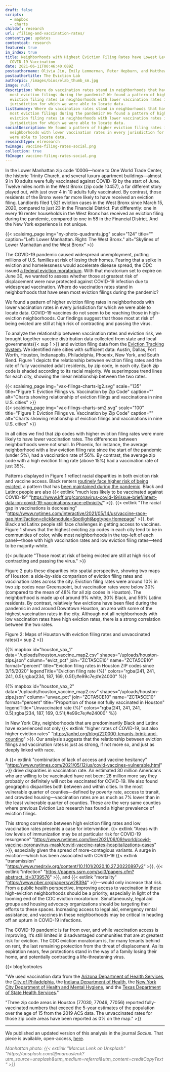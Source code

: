 ```yaml
---
draft: false
scripts:
  - mapbox
  - charts
childof: research
url: /filing-and-vaccination-rates/
contenttype: updates
contentcat: research
featured: true
in_index: true
title: Neighborhoods with Highest Eviction Filing Rates have Lowest Levels of
  COVID-19 Vaccination
date: 2021-06-11T00:46:40.089Z
postauthorname: Olivia Jin, Emily Lemmerman, Peter Hepburn, and Matthew Desmond
postauthortitle: The Eviction Lab
authorpic: /images/bios/elab_thumb_sm.jpg
image: null
description: Where do vaccination rates stand in neighborhoods that have seen
  most eviction filings during the pandemic? We found a pattern of higher
  eviction filing rates in neighborhoods with lower vaccination rates in every
  jurisdiction for which we were able to locate data.
listSummary: Where do vaccination rates stand in neighborhoods that have seen
  most eviction filings during the pandemic? We found a pattern of higher
  eviction filing rates in neighborhoods with lower vaccination rates in every
  jurisdiction for which we were able to locate data.
socialDescription: We found a pattern of higher eviction filing rates in
  neighborhoods with lower vaccination rates in every jurisdiction for which we
  were able to locate data.
researchtype: elresearch
twImage: vaccine-filing-rates-social.png
collection: true
fbImage: vaccine-filing-rates-social.png
---
```

In the Lower Manhattan zip code 10006—home to One World Trade Center, the historic Trinity Church, and several luxury apartment buildings—almost 9 in 10 adults were fully vaccinated against COVID-19 by the start of June. Twelve miles north in the West Bronx (zip code 10457), a far different story played out, with just over 4 in 10 adults fully vaccinated. By contrast, those residents of the Bronx were far more likely to have received an eviction filing. Landlords filed 1,521 eviction cases in the West Bronx since March 15, 2020, compared to just 23 in the Financial District. Put differently: one in every 16 renter households in the West Bronx has received an eviction filing during the pandemic, compared to one in 58 in the Financial District. And the New York experience is not unique.

{{< scaleimg_page img="ny-photo-quadrants.jpg" scale="124" title="" caption="Left: Lower Manhattan. Right: The West Bronx." alt="Skylines of Lower Manhattan and the West Bronx" >}}

The COVID-19 pandemic caused widespread unemployment, putting millions of U.S. families at risk of losing their homes. Fearing that a spike in eviction and homelessness would accelerate disease spread, the CDC issued [a federal eviction moratorium](/six-months-cdc/). With that moratorium set to expire on June 30, we wanted to assess whether those at greatest risk of displacement were now protected against COVID-19 infection due to widespread vaccination. Where do vaccination rates stand in neighborhoods that have seen most eviction filings during the pandemic?

We found a pattern of higher eviction filing rates in neighborhoods with lower vaccination rates in every jurisdiction for which we were able to locate data. COVID-19 vaccines do not seem to be reaching those in high-eviction neighborhoods. Our findings suggest that those most at risk of being evicted are still at high risk of contracting and passing the virus. 

To analyze the relationship between vaccination rates and eviction risk, we brought together vaccine distribution data collected from state and local governments{{< sup 1 >}} and eviction filing data from the [Eviction Tracking System](/eviction-tracking). We identified nine cities with sufficient data: Austin, Dallas, Fort Worth, Houston, Indianapolis, Philadelphia, Phoenix, New York, and South Bend. Figure 1 depicts the relationship between eviction filing rates and the rate of fully vaccinated adult residents, by zip code, in each city. Each zip code is shaded according to its racial majority. We superimpose trend lines for each city, showing the linear relationship between the two rates.

<div class="d-none d-md-block">
{{< scaleimg_page img="vax-filings-charts-lg2.svg" scale="135" title="Figure 1: Eviction Filings vs. Vaccination by Zip Code" caption="" alt="Charts showing relationship of eviction filings and vaccinations in nine U.S. cities"  >}}
</div>

<div class="d-block d-md-none">
{{< scaleimg_page img="vax-filings-charts-sm2.svg" scale="100" title="Figure 1: Eviction Filings vs. Vaccination by Zip Code" caption="" alt="Charts showing relationship of eviction filings and vaccinations in nine U.S. cities" >}}
</div>

In all cities we find that zip codes with higher eviction filing rates were more likely to have lower vaccination rates. The differences between neighborhoods were not small. In Phoenix, for instance, the average neighborhood with a low eviction filing rate since the start of the pandemic (under 5%), had a vaccination rate of 56%. By contrast, the average zip code with a high eviction filing rate (above 15%) had a vaccination rate of just 35%.  

Patterns displayed in Figure 1 reflect racial disparities in both eviction risk and vaccine access. Black renters [routinely face higher risk of being evicted](/demographics-of-eviction/), a pattern that has [been maintained during the pandemic](https://evictionlab.org/pandemic-filing-demographics/). Black and Latinx people are also {{< extlink "much less likely to be vaccinated against COVID-19" "https://www.kff.org/coronavirus-covid-19/issue-brief/latest-data-on-covid-19-vaccinations-race-ethnicity/" >}}. {{< extlink "The racial gap in vaccinations is decreasing" "https://www.nytimes.com/interactive/2021/05/14/us/vaccine-race-gap.html?action=click&module=Spotlight&pgtype=Homepage" >}}, but Black and Latinx people still face challenges in getting access to vaccines. Figure 1 shows that the highest evicting zip codes in each city tend to be in communities of color, while most neighborhoods in the top-left of each panel—those with high vaccination rates and low eviction filing rates—tend to be majority-white. 

{{< pullquote "Those most at risk of being evicted are still at high risk of contracting and passing the virus." >}}

Figure 2 puts these disparities into spatial perspective, showing two maps of Houston: a side-by-side comparison of eviction filing rates and vaccination rates across the city. Eviction filing rates were around 10% in two zip codes near Greenspoint, but vaccination rates were below 30% (compared to the mean of 48% for all zip codes in Houston). The neighborhood is made up of around 9% white, 30% Black, and 56% Latinx residents. By contrast, relatively few evictions have been filed during the pandemic in and around Downtown Houston, an area with some of the highest vaccination rates in the city. Although not all neighborhoods with low vaccination rates have high eviction rates, there is a strong correlation between the two rates.

</div>
</div>
</div>

<div class="row mx-4">
<div class="col-12">
<div class="figheader mt-0 mt-md-2 mb-1">Figure 2: Maps of Houston with eviction filing rates and unvaccinated rates{{< sup 2 >}}</div>
</div>
<div class="col-12 col-lg-6 px-0 px-md-2">

{{% mapbox
  id="houston_vax_1"
  data="/uploads/houston_vaccine_map2.csv"
  shapes="/uploads/houston-zips.json"
  column="evict_pct"
  join="ZCTA5CE10"
  name="ZCTA5CE10"
  format="percent"
  title="Eviction filing rates in Houston ZIP codes since 3/15/2020"
  legendTitle="Eviction filing rate (%)"
  colors="rgba(241, 241, 241, 0.5);rgba(234, 187, 169, 0.51);#e99c7e;#e24000"
%}}

</div>
<div class="col-12 col-lg-6 px-0 px-md-2">
{{% mapbox
  id="houston_vax_2"
  data="/uploads/houston_vaccine_map2.csv"
  shapes="/uploads/houston-zips.json"
  column="unvax_pct"
  join="ZCTA5CE10"
  name="ZCTA5CE10"
  format="percent"
  title="Proportion of those not fully vaccinated in Houston"
  legendTitle="Unvaccinated rate (%)"
  colors="rgba(241, 241, 241, 0.5);rgba(234, 187, 169, 0.51);#e99c7e;#e24000"
%}}
</div>
</div>

<div class="center-content-post updates-post pb-2">
<div class="page-content">
<div class="post-body">

In New York City, neighborhoods that are predominantly Black and Latinx have experienced not only {{< extlink "higher rates of COVID-19, but also higher eviction rates" "https://anhd.org/blog/220000-tenants-brink-and-counting" >}}. Our analysis suggests that the relationship between eviction filings and vaccination rates is just as strong, if not more so, and just as deeply linked with race.

A {{< extlink "combination of lack of access and vaccine hesitancy" "https://www.nytimes.com/2021/05/12/us/covid-vaccines-vulnerable.html" >}} drive disparities in vaccination rate. An estimated 30 million Americans who are willing to be vaccinated have not been; 28 million more say they probably or definitely will not be vaccinated for COVID-19. We also found geographic disparities both between and within cities. In the most vulnerable quarter of counties—defined by poverty rate, access to transit, and crowded housing—vaccination rates are as much as 7% lower than in the least vulnerable quarter of counties. These are the very same counties where previous Eviction Lab research has found a higher prevalence of eviction filings. 

This strong correlation between high eviction filing rates and low vaccination rates presents a case for intervention. {{<  extlink "Areas with low levels of immunization may be at particular risk for COVID-19 resurgence" "https://www.nytimes.com/live/2021/06/09/world/covid-vaccine-coronavirus-mask/covid-vaccine-rates-hospitalizations-cases" >}}, especially given the spread of more-contagious variants. A surge in eviction—which has been associated with COVID-19 {{< extlink "transmission" "https://www.medrxiv.org/content/10.1101/2020.10.27.20220897v2" >}}, {{< extlink "infection" "https://papers.ssrn.com/sol3/papers.cfm?abstract_id=3739576" >}}, and {{< extlink "mortality" "https://www.nber.org/papers/w28394" >}}—would only increase that risk. From a public health perspective, improving access to vaccination in these high-eviction neighborhoods should be a priority, especially in light of the looming end of the CDC eviction moratorium. Simultaneously, legal aid groups and housing advocacy organizations should be targeting their efforts to these spaces. Increasing access to legal aid, emergency rental assistance, and vaccines in these neighborhoods may be critical in heading off an upturn in COVID-19 infections.

The COVID-19 pandemic is far from over, and while vaccination access is improving, it’s still limited in disadvantaged communities that are at greatest risk for eviction. The CDC eviction moratorium is, for many tenants behind on rent, the last remaining protection from the threat of displacement. As its expiration nears, few protections stand in the way of a family losing their home, and potentially contracting a life-threatening virus. 

{{< blogfootnotes

"We used vaccination data from the <a href='https://www.azdhs.gov/covid19/data/index.php#zipcode-vaccinations' target='_blank' rel='noreferrer noopener'>Arizona Department of Health Services</a>, the <a href='https://www.opendataphilly.org/dataset/covid-vaccinations' target='_blank' rel='noreferrer noopener'>City of Philadelphia</a>, the <a href='https://hub.mph.in.gov/dataset/covid-19-vaccinations-by-zip' target='_blank' rel='noreferrer noopener'>Indiana Department of Health</a>, the <a href='https://www1.nyc.gov/site/doh/covid/covid-19-data-vaccines.page' target='_blank' rel='noreferrer noopener'>New York City Department of Health and Mental Hygiene</a>, and the <a href='https://dshs.texas.gov/coronavirus/AdditionalData.aspx' target='_blank' rel='noreferrer noopener'>Texas Department of State Health Services</a>."

"Three zip code areas in Houston (77030, 77046, 77056) reported fully-vaccinated numbers that exceed the 5-year estimates of the population over the age of 15 from the 2019 ACS data. The unvaccinated rates for those zip code areas have been reported as 0% on the map." >}}

<hr/>

We published an updated version of this analysis in the journal *Socius*. That piece is available, open-access, [here](https://journals.sagepub.com/doi/full/10.1177/23780231211040885).

<div class="text-center" style="color:#6b6b6b"><i>Manhattan photo: {{< extlink "Marcus Lenk on Unsplash" "https://unsplash.com/@marcuslenk?utm_source=unsplash&utm_medium=referral&utm_content=creditCopyText" >}} </i></div>